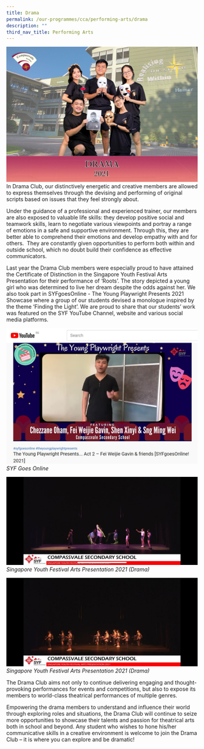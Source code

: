 ```yaml
---
title: Drama
permalink: /our-programmes/cca/performing-arts/drama
description: ""
third_nav_title: Performing Arts
---
```

![](/images/001_CVSS%20Drama%202021.jpg)
In Drama Club, our distinctively energetic and creative members are allowed to express themselves through the devising and performing of original scripts based on issues that they feel strongly about.

Under the guidance of a professional and experienced trainer, our members are also exposed to valuable life skills: they develop positive social and teamwork skills, learn to negotiate various viewpoints and portray a range of emotions in a safe and supportive environment. Through this, they are better able to comprehend their emotions and develop empathy with and for others.  They are constantly given opportunities to perform both within and outside school, which no doubt build their confidence as effective communicators.

Last year the Drama Club members were especially proud to have attained the Certificate of Distinction in the Singapore Youth Festival Arts Presentation for their performance of ‘Roots’. The story depicted a young girl who was determined to live her dream despite the odds against her. We also took part in SYFgoesOnline - The Young Playwright Presents 2021 Showcase where a group of our students devised a monologue inspired by the theme ‘Finding the Light’. We are proud to share that our students’ work was featured on the SYF YouTube Channel, website and various social media platforms.

![](/images/DRAMA1.jpg)
*SYF Goes Online*

![](/images/DRAMA2.jpg)
*Singapore Youth Festival Arts Presentation 2021 (Drama)*

![](/images/DRAMA3.jpg)
*Singapore Youth Festival Arts Presentation 2021 (Drama)*

The Drama Club aims not only to continue delivering engaging and thought-provoking performances for events and competitions, but also to expose its members to world-class theatrical performances of multiple genres.  

Empowering the drama members to understand and influence their world through exploring roles and situations, the Drama Club will continue to seize more opportunities to showcase their talents and passion for theatrical arts both in school and beyond. Any student who wishes to hone his/her communicative skills in a creative environment is welcome to join the Drama Club – it is where you can explore and be dramatic!